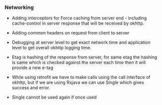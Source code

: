 ### Networking 

* Adding interceptors  for Force caching from server end - including cache-control in server response that will be received by okhttp. 
* Adding common headers on request from client to server
* Debugging at server level to get exact network time and application level to get overall okhttp logging time. 
* Etag is hashing of the response from server, for same etag the hashing is same which is checked against the server each time
    then it will provide a new e-tag
	
* While using retrofit we have to make calls using the call interface of okhttp, but if we are using Rxjava we can use 
 Single which gives success and error. 
* Single cannot be used again if once used
